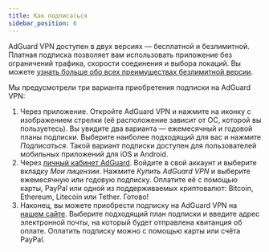 ```yaml
---
title: Как подписаться
sidebar_position: 6
---
```


AdGuard VPN доступен в двух версиях — бесплатной и безлимитной. Платная подписка позволяет вам использовать приложение без ограничений трафика, скорости соединения и выбора локаций. Вы можете [узнать больше обо всех преимуществах безлимитной версии](free-vs-unlimited.md).

Мы предусмотрели три варианта приобретения подписки на AdGuard VPN:

1. Через приложение. Откройте AdGuard VPN и нажмите на иконку с изображением стрелки (её расположение зависит от ОС, которой вы пользуетесь). Вы увидите два варианта — ежемесячный и годовой планы подписки. Выберите наиболее подходящий для вас и нажмите *Подписаться*. Такой вариант подписки доступен для пользователей мобильных приложений для iOS и Android.
2. Через [личный кабинет AdGuard](https://my.adguard.com/). Войдите в свой аккаунт и выберите вкладку *Мои лицензии‎*. Нажмите *Купить AdGuard VPN* и выберите ежемесячную или годовую подписку. Оплатите её с помощью карты, PayPal или одной из поддерживаемых криптовалют: Bitcoin, Ethereum, Litecoin или Tether. Готово!
3. Наконец, вы можете приобрести подписку на AdGuard VPN на [нашем сайте](https://adguard-vpn.com/license.html). Выберите подходящий план подписки и введите адрес электронной почты, на который будет отправлена квитанция об оплате. Оплатить подписку можно с помощью карты или счёта PayPal.
